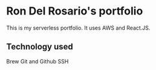 # Ron Del Rosario's portfolio

This is my serverless portfolio. It uses AWS and React.JS.

## Technology used

Brew
Git and Github
SSH